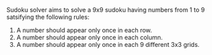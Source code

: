 Sudoku solver aims to solve a 9x9 sudoku having numbers from 1 to 9 satsifying the following rules:
1. A number should appear only once in each row.
2. A number should appear only once in each column.
3. A number should appear only once in each 9 different 3x3 grids.
